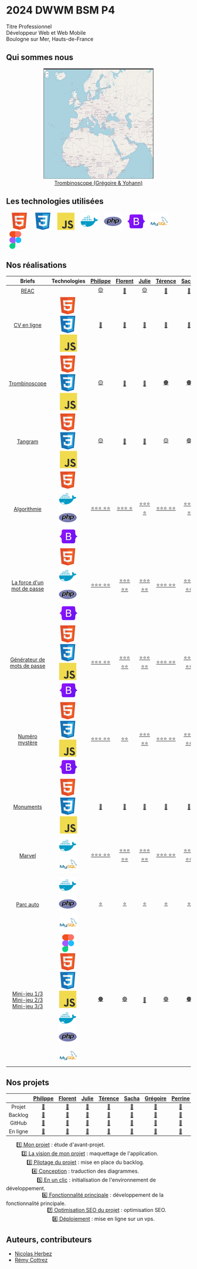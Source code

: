 # 2024 DWWM BSM P4

Titre Professionnel  
Développeur Web et Web Mobile  
Boulogne sur Mer, Hauts-de-France

## Qui sommes nous

<figure>
    <div align="center">
        <a href="https://2024-dwwm-bsm-p4.github.io/trombi-gdu/">
            <img src="./img/trombi.png" alt="trombi.png" style="width: 300px !important;">
        </a>
    </div>
    <div align="center">
        <figcaption>
            <a href="https://2024-dwwm-bsm-p4.github.io/trombi-gdu/" align="center">Trombinoscope (Grégoire & Yohann)</a>
        </figcaption>
    </div>
</figure>

## Les technologies utilisées

&nbsp;&nbsp;
![img_html](./img/html.svg)
&nbsp;&nbsp;
![img_css](./img/css.svg)
&nbsp;&nbsp;
![img_javascript](./img/javascript.svg)
&nbsp;&nbsp;
![img_docker](./img/docker.svg)
&nbsp;&nbsp;
![img_php](./img/php.svg)
&nbsp;&nbsp;
![img_bootstrap](./img/bootstrap.svg)
&nbsp;&nbsp;
![img_mysql](./img/mysql.svg)
&nbsp;&nbsp;
![img_figma](./img/figma.svg)

## Nos réalisations

| Briefs | Technologies | <a href="https://github.com/Pbourgeois62">Philippe</a> | <a href="https://github.com/Florent-Broutin">Florent</a> | <a href="https://github.com/Julie-Charles16">Julie</a> | <a href="https://github.com/Lembont">Térence</a> | <a href="https://github.com/sachadrmn">Sacha</a> | <a href="https://github.com/RetroGreg">Grégoire</a> | <a href="https://github.com/Perrine2023">Perrine</a> | <a href="https://github.com/max-devv">Maxence</a> | <a href="https://github.com/LamourMarine">Marine</a> | <a href="https://github.com/Aledorian">Aledorian</a> | <a href="https://github.com/Marylinelesaffre">Maryline</a> | <a href="https://github.com/bannik62">Yohann</a> |
| :----: | :----: | :----: | :----: | :----: | :----: | :----: | :----: | :----: | :----: | :----: | :----: | :----: | :----: |
| [REAC](https://github.com/2024-dwwm-bsm-p4/reac) |  | <a href="https://github.com/2024-dwwm-bsm-p4/cv-pbo">🟡</a> | <a href="https://github.com/2024-dwwm-bsm-p4/cv-fbr">🔴</a> | <a href="https://github.com/2024-dwwm-bsm-p4/cv-pbo">🟡</a> | <a href="https://github.com/2024-dwwm-bsm-p4/cv-ale">🔵</a> | <a href="https://github.com/2024-dwwm-bsm-p4/cv-fbr">🔴</a> | <a href="https://github.com/2024-dwwm-bsm-p4/cv-gdu">🟠</a> | <a href="https://github.com/2024-dwwm-bsm-p4/cv-ale">🔵</a> | <a href="https://github.com/2024-dwwm-bsm-p4/cv-fbr">🔴</a> | <a href="https://github.com/2024-dwwm-bsm-p4/cv-gdu">🟠</a> | <a href="https://github.com/2024-dwwm-bsm-p4/cv-ale">🔵</a> | <a href="https://github.com/2024-dwwm-bsm-p4/cv-gdu">🟠</a> | <a href="https://github.com/2024-dwwm-bsm-p4/cv-pbo">🟡</a> |
| [CV en ligne](https://github.com/2024-dwwm-bsm-p4/cv) | ![img_html](./img/html.svg)&nbsp;![img_css](./img/css.svg)&nbsp;![img_javascript](./img/javascript.svg) | <a href="https://2024-dwwm-bsm-p4.github.io/cv-pbo">🔗</a> | <a href="https://2024-dwwm-bsm-p4.github.io/cv-fbr">🔗</a> | <a href="https://2024-dwwm-bsm-p4.github.io/cv-jch">🔗</a> | <a href="https://2024-dwwm-bsm-p4.github.io/cv-tcr">🔗</a> | <a href="https://2024-dwwm-bsm-p4.github.io/cv-sdi">🔗</a> | <a href="https://2024-dwwm-bsm-p4.github.io/cv-gdu">🔗</a> | <a href="https://2024-dwwm-bsm-p4.github.io/cv-pee">🔗</a> | <a href="https://2024-dwwm-bsm-p4.github.io/cv-mhe">🔗</a> | <a href="https://2024-dwwm-bsm-p4.github.io/cv-mla">🔗</a> | <a href="https://2024-dwwm-bsm-p4.github.io/cv-ale">🔗</a> | <a href="https://2024-dwwm-bsm-p4.github.io/cv-mle">🔗</a> | <a href="https://2024-dwwm-bsm-p4.github.io/cv-yva">🔗</a> |
| [Trombinoscope](https://github.com/2024-dwwm-bsm-p4/trombi) | ![img_html](./img/html.svg)&nbsp;![img_css](./img/css.svg)&nbsp;![img_javascript](./img/javascript.svg) | <a href="https://2024-dwwm-bsm-p4.github.io/Trombi-MLA">🟡</a> | <a href="https://2024-dwwm-bsm-p4.github.io/trombi-fbr">🔴</a> | <a href="https://2024-dwwm-bsm-p4.github.io/trombi-mhe">🔵</a> | <a href="https://2024-dwwm-bsm-p4.github.io/trombi-tcr">🟠</a> | <a href="https://2024-dwwm-bsm-p4.github.io/trombi-tcr">🟠</a> | <a href="https://2024-dwwm-bsm-p4.github.io/trombi-gdu/">⚫</a> | <a href="https://2024-dwwm-bsm-p4.github.io/Trombi-mle/">🟢</a> | <a href="https://2024-dwwm-bsm-p4.github.io/trombi-mhe">🔵</a> | <a href="https://2024-dwwm-bsm-p4.github.io/Trombi-MLA">🟡</a> | <a href="https://2024-dwwm-bsm-p4.github.io/trombi-fbr">🔴</a> | <a href="https://2024-dwwm-bsm-p4.github.io/Trombi-mle/">🟢</a> | <a href="https://2024-dwwm-bsm-p4.github.io/trombi-gdu/">⚫</a> |
| [Tangram](https://github.com/2024-dwwm-bsm-p4/tangram) | ![img_html](./img/html.svg)&nbsp;![img_css](./img/css.svg)&nbsp;![img_javascript](./img/javascript.svg) | <a href="https://github.com/Lembont/Tangram-TC-PB-GD">🟡</a> | <a href="https://github.com/2024-dwwm-bsm-p4/tangram-mhe">🔴</a> | <a href="https://github.com/2024-dwwm-bsm-p4/tangram-mle">🔵</a> | <a href="https://github.com/Lembont/Tangram-TC-PB-GD">🟡</a> | <a href="https://github.com/2024-dwwm-bsm-p4/tangram-sdi.git">🟢</a> | <a href="https://github.com/Lembont/Tangram-TC-PB-GD">🟡</a> | <a href="https://github.com/2024-dwwm-bsm-p4/tangram-sdi.git">🟢</a> | <a href="https://github.com/2024-dwwm-bsm-p4/tangram-mhe">🔴</a> | <a href="https://github.com/2024-dwwm-bsm-p4/tangram-sdi.git">🟢</a> | <a href="https://github.com/2024-dwwm-bsm-p4/tangram-mle">🔵</a> | <a href="https://github.com/2024-dwwm-bsm-p4/tangram-mle">🔵</a> | <a href="https://github.com/2024-dwwm-bsm-p4/tangram-mhe">🔴</a> |
| [Algorithmie](https://github.com/2024-dwwm-bsm-p4/algorithm) | ![img_html](./img/html.svg)&nbsp;![img_docker](./img/docker.svg)&nbsp;![img_php](./img/php.svg)&nbsp;![img_bootstrap](./img/bootstrap.svg) | <a href="https://github.com/2024-dwwm-bsm-p4/algorithm-pbo">⭐⭐⭐  ⭐⭐</a> | <a href="https://github.com/2024-dwwm-bsm-p4/algorithm-fbr">⭐⭐⭐  ⭐</a> | <a href="https://github.com/2024-dwwm-bsm-p4/algorithm-jch">⭐⭐⭐  ⭐</a> | <a href="https://github.com/2024-dwwm-bsm-p4/algorithm-tcr">⭐⭐⭐  ⭐⭐</a> | <a href="https://github.com/2024-dwwm-bsm-p4/algorithm-sdi">⭐⭐⭐  ⭐</a> | <a href="https://github.com/2024-dwwm-bsm-p4/algorithm-gdu">⭐⭐⭐  ⭐⭐</a> | <a href="https://github.com/2024-dwwm-bsm-p4/algorithm-pee">⭐⭐⭐</a> | <a href="https://github.com/2024-dwwm-bsm-p4/algorithm-mhe">⭐⭐⭐</a> | <a href="https://github.com/2024-dwwm-bsm-p4/algorithm-mla">⭐⭐⭐</a> | <a href="https://github.com/2024-dwwm-bsm-p4/algorithm-ale">⭐⭐⭐  ⭐⭐</a> | <a href="https://github.com/2024-dwwm-bsm-p4/algorithm-mle">⭐⭐⭐  ⭐</a> | <a href="https://github.com/2024-dwwm-bsm-p4/algorithm-yva">⭐⭐⭐</a> |
| [La force d'un mot de passe](https://github.com/2024-dwwm-bsm-p4/password-strength) | ![img_html](./img/html.svg)&nbsp;![img_docker](./img/docker.svg)&nbsp;![img_php](./img/php.svg)&nbsp;![img_bootstrap](./img/bootstrap.svg) | <a href="https://github.com/2024-dwwm-bsm-p4/password-strength-nhe">⭐⭐⭐  ⭐⭐</a> | <a href="https://github.com/2024-dwwm-bsm-p4/password-strength-nhe">⭐⭐⭐  ⭐⭐</a> | <a href="https://github.com/2024-dwwm-bsm-p4/password-strength-nhe">⭐⭐⭐  ⭐⭐</a> | <a href="https://github.com/2024-dwwm-bsm-p4/password-strength-nhe">⭐⭐⭐  ⭐⭐</a> | <a href="https://github.com/2024-dwwm-bsm-p4/password-strength-nhe">⭐⭐⭐  ⭐⭐</a> | <a href="https://github.com/2024-dwwm-bsm-p4/password-strength-nhe">⭐⭐⭐  ⭐⭐</a> | <a href="https://github.com/2024-dwwm-bsm-p4/password-strength-nhe">⭐⭐⭐  ⭐⭐</a> | <a href="https://github.com/2024-dwwm-bsm-p4/password-strength-nhe">⭐⭐⭐  ⭐⭐</a> | <a href="https://github.com/2024-dwwm-bsm-p4/password-strength-nhe">⭐⭐⭐  ⭐⭐</a> | <a href="https://github.com/2024-dwwm-bsm-p4/password-strength-nhe">⭐⭐⭐  ⭐⭐</a> | <a href="https://github.com/2024-dwwm-bsm-p4/password-strength-nhe">⭐⭐⭐  ⭐⭐</a> | <a href="https://github.com/2024-dwwm-bsm-p4/password-strength-nhe">⭐⭐⭐  ⭐⭐</a> |
| [Générateur de mots de passe](https://github.com/2024-dwwm-bsm-p4/password-generator) | ![img_html](./img/html.svg)&nbsp;![img_css](./img/css.svg)&nbsp;![img_javascript](./img/javascript.svg)&nbsp;![img_bootstrap](./img/bootstrap.svg) | <a href="https://github.com/2024-dwwm-bsm-p4/password-generator-pbo">⭐⭐⭐  ⭐⭐</a> | <a href="https://github.com/2024-dwwm-bsm-p4/password-generator-fbr">⭐⭐⭐  ⭐⭐</a> | <a href="https://github.com/2024-dwwm-bsm-p4/password-generator-jch">⭐⭐⭐  ⭐⭐</a> | <a href="https://github.com/2024-dwwm-bsm-p4/password-generator-tcr">⭐⭐⭐  ⭐⭐</a> | <a href="https://github.com/2024-dwwm-bsm-p4/password-generator-sdi">⭐⭐⭐  ⭐⭐</a> | <a href="https://github.com/2024-dwwm-bsm-p4/password-generator-gdu">⭐⭐⭐  ⭐⭐</a> | <a href="https://github.com/2024-dwwm-bsm-p4/password-generator-pee">⭐⭐⭐  ⭐⭐</a> | <a href="https://github.com/2024-dwwm-bsm-p4/password-generator-mhe">⭐⭐⭐  ⭐⭐</a> | <a href="https://github.com/2024-dwwm-bsm-p4/password-generator-mla">⭐⭐⭐  ⭐⭐</a> | <a href="https://github.com/2024-dwwm-bsm-p4/password-generator-ale">⭐⭐⭐  ⭐⭐</a> | <a href="https://github.com/2024-dwwm-bsm-p4/password-generator-mle">⭐⭐⭐  ⭐⭐</a> | <a href="https://github.com/2024-dwwm-bsm-p4/password-generator-yva">⭐⭐⭐  ⭐⭐</a> |
| [Numéro mystère](https://github.com/2024-dwwm-bsm-p4/mystery-number) | ![img_html](./img/html.svg)&nbsp;![img_css](./img/css.svg)&nbsp;![img_javascript](./img/javascript.svg)&nbsp;![img_bootstrap](./img/bootstrap.svg) | <a href="https://github.com/2024-dwwm-bsm-p4/mystery-number-pbo">⭐⭐⭐  ⭐⭐</a> | <a href="https://github.com/2024-dwwm-bsm-p4/mystery-number-fbr">⭐⭐</a> | <a href="https://github.com/2024-dwwm-bsm-p4/mystery-number-jch">⭐⭐⭐  ⭐⭐</a> | <a href="https://github.com/2024-dwwm-bsm-p4/mystery-number-tcr">⭐⭐⭐  ⭐⭐</a> | <a href="https://github.com/2024-dwwm-bsm-p4/mystery-number-sdi">⭐⭐⭐  ⭐⭐</a> | <a href="https://github.com/2024-dwwm-bsm-p4/mystery-number-gdu">⭐⭐⭐  ⭐⭐</a> | <a href="https://github.com/2024-dwwm-bsm-p4/mystery-number-pee">⭐⭐⭐  ⭐</a> | <a href="https://github.com/2024-dwwm-bsm-p4/mystery-number-mhe">⭐⭐⭐  ⭐⭐</a> | <a href="https://github.com/2024-dwwm-bsm-p4/mystery-number-mla">⭐⭐⭐  ⭐⭐</a> | <a href="https://github.com/2024-dwwm-bsm-p4/mystery-number-ale">⭐⭐⭐  ⭐⭐</a> | <a href="https://github.com/2024-dwwm-bsm-p4/mystery-number-mle">⭐⭐⭐  ⭐</a> | <a href="https://github.com/2024-dwwm-bsm-p4/mystery-number-yva">⭐⭐⭐  ⭐⭐</a> |
| [Monuments](https://github.com/2024-dwwm-bsm-p4/monuments) | ![img_html](./img/html.svg)&nbsp;![img_css](./img/css.svg)&nbsp;![img_javascript](./img/javascript.svg) | <a href="https://2024-dwwm-bsm-p4.github.io/monuments-pbo">🔗</a> | <a href="https://2024-dwwm-bsm-p4.github.io/monuments-fbr">🔗</a> | <a href="https://2024-dwwm-bsm-p4.github.io/monuments-jch">🔗</a> | <a href="https://2024-dwwm-bsm-p4.github.io/monuments-tcr">🔗</a> | <a href="https://2024-dwwm-bsm-p4.github.io/monuments-sdi">🔗</a> | <a href="https://2024-dwwm-bsm-p4.github.io/monuments-gdu">🔗</a> | <a href="https://2024-dwwm-bsm-p4.github.io/monuments-pee">🔗</a> | <a href="https://2024-dwwm-bsm-p4.github.io/monuments-mhe">🔗</a> | <a href="https://2024-dwwm-bsm-p4.github.io/monuments-mla">🔗</a> | <a href="https://2024-dwwm-bsm-p4.github.io/monuments-ale">🔗</a> | <a href="https://2024-dwwm-bsm-p4.github.io/monuments-mle">🔗</a> | <a href="https://2024-dwwm-bsm-p4.github.io/monuments-yva">🔗</a> |
| [Marvel](https://github.com/2024-dwwm-bsm-p4/marvel) | ![img_docker](./img/docker.svg)&nbsp;![img_mysql](./img/mysql.svg) | <a href="https://github.com/2024-dwwm-bsm-p4/marvel-pbo">⭐⭐⭐  ⭐⭐</a> | <a href="https://github.com/2024-dwwm-bsm-p4/marvel-fbr">⭐⭐⭐  ⭐⭐</a> | <a href="https://github.com/2024-dwwm-bsm-p4/marvel-jch">⭐⭐⭐  ⭐⭐</a> | <a href="https://github.com/2024-dwwm-bsm-p4/marvel-tcr">⭐⭐⭐  ⭐⭐</a> | <a href="https://github.com/2024-dwwm-bsm-p4/marvel-sdi">⭐⭐⭐  ⭐⭐</a> | <a href="https://github.com/2024-dwwm-bsm-p4/marvel-gdu">⭐⭐⭐  ⭐⭐</a> | <a href="https://github.com/2024-dwwm-bsm-p4/marvel-pee">⭐⭐⭐  ⭐⭐</a> | <a href="https://github.com/2024-dwwm-bsm-p4/marvel-mhe">404</a> | <a href="https://github.com/2024-dwwm-bsm-p4/marvel-mla">⭐⭐⭐  ⭐⭐</a> | <a href="https://github.com/2024-dwwm-bsm-p4/marvel-ale">⭐⭐⭐  ⭐⭐</a> | <a href="https://github.com/2024-dwwm-bsm-p4/marvel-mle">⭐⭐⭐  ⭐⭐</a> | <a href="https://github.com/2024-dwwm-bsm-p4/marvel-yva">⭐⭐⭐  ⭐⭐</a> |
| [Parc auto](https://github.com/2024-dwwm-bsm-p4/car-park) | ![img_docker](./img/docker.svg)&nbsp;![img_php](./img/php.svg)&nbsp;![img_mysql](./img/mysql.svg) | <a href="https://github.com/2024-dwwm-bsm-p4/car-park-pbo">⭐</a> | <a href="https://github.com/2024-dwwm-bsm-p4/car-park-fbr">⭐</a> | <a href="https://github.com/2024-dwwm-bsm-p4/car-park-jch">⭐</a> | <a href="https://github.com/2024-dwwm-bsm-p4/car-park-tcr">⭐</a> | <a href="https://github.com/2024-dwwm-bsm-p4/car-park-sdi">⭐</a> | <a href="https://github.com/2024-dwwm-bsm-p4/car-park-gdu">⭐</a> | <a href="https://github.com/2024-dwwm-bsm-p4/car-park-pee">⭐</a> | <a href="https://github.com/2024-dwwm-bsm-p4/car-park-mhe">⭐</a> | <a href="https://github.com/2024-dwwm-bsm-p4/car-park-mla">⭐</a> | <a href="https://github.com/2024-dwwm-bsm-p4/car-park-ale">⭐</a> | <a href="https://github.com/2024-dwwm-bsm-p4/car-park-mle">⭐</a> | <a href="https://github.com/2024-dwwm-bsm-p4/car-park-yva">⭐</a> |
| [Mini-jeu 1/3](https://github.com/2024-dwwm-bsm-p4/random-fight-1)  [Mini-jeu 2/3](https://github.com/2024-dwwm-bsm-p4/random-fight-2)  [Mini-jeu 3/3](https://github.com/2024-dwwm-bsm-p4/random-fight-3) | ![img_figma](./img/figma.svg)&nbsp;![img_html](./img/html.svg)&nbsp;![img_css](./img/css.svg)&nbsp;![img_javascript](./img/javascript.svg)&nbsp;![img_docker](./img/docker.svg)&nbsp;![img_php](./img/php.svg)&nbsp;![img_mysql](./img/mysql.svg) | <a href="https://github.com/2024-dwwm-bsm-p4/random-fight-mle">🟠</a> | <a href="https://github.com/2024-dwwm-bsm-p4/random-fight-tcr">🟢</a> | <a href="https://github.com/2024-dwwm-bsm-p4/random-fight-mla">🔴</a> | <a href="https://github.com/2024-dwwm-bsm-p4/random-fight-tcr">🟢</a> | <a href="https://github.com/2024-dwwm-bsm-p4/random-fight-mle">🟠</a> | <a href="https://github.com/2024-dwwm-bsm-p4/random-fight-mhe">🔵</a> | <a href="https://github.com/2024-dwwm-bsm-p4/random-fight-mhe">🔵</a> | <a href="https://github.com/2024-dwwm-bsm-p4/random-fight-mhe">🔵</a> | <a href="https://github.com/2024-dwwm-bsm-p4/random-fight-mla">🔴</a> | <a href="https://github.com/2024-dwwm-bsm-p4/random-fight-mla">🔴</a> | <a href="https://github.com/2024-dwwm-bsm-p4/random-fight-mle">🟠</a> | <a href="https://github.com/2024-dwwm-bsm-p4/random-fight-tcr">🟢</a> |

## Nos projets

|  | <a href="https://github.com/Pbourgeois62">Philippe</a> | <a href="https://github.com/Florent-Broutin">Florent</a> | <a href="https://github.com/Julie-Charles16">Julie</a> | <a href="https://github.com/Lembont">Térence</a> | <a href="https://github.com/sachadrmn">Sacha</a> | <a href="https://github.com/RetroGreg">Grégoire</a> | <a href="https://github.com/Perrine2023">Perrine</a> | <a href="https://github.com/max-devv">Maxence</a> | <a href="https://github.com/LamourMarine">Marine</a> | <a href="https://github.com/Aledorian">Aledorian</a> | <a href="https://github.com/Marylinelesaffre">Maryline</a> | <a href="https://github.com/bannik62">Yohann</a> |
| :----: | :----: | :----: | :----: | :----: | :----: | :----: | :----: | :----: | :----: | :----: | :----: | :----: |
| Projet | <a href="https://github.com/2024-dwwm-bsm-p4/project-pbo">🔗</a> | <a href="https://github.com/2024-dwwm-bsm-p4/project-fbr">🔗</a> | <a href="https://github.com/2024-dwwm-bsm-p4/project-jch">🔗</a> | <a href="https://github.com/2024-dwwm-bsm-p4/project-tcr">🔗</a> | <a href="https://github.com/2024-dwwm-bsm-p4/project-sdi">🔗</a> | <a href="https://github.com/2024-dwwm-bsm-p4/project-gdu">🔗</a> | <a href="https://github.com/2024-dwwm-bsm-p4/project-pee">🔗</a> | <a href="https://github.com/2024-dwwm-bsm-p4/project-mhe">🔗</a> | <a href="https://github.com/2024-dwwm-bsm-p4/project-mla">🔗</a> | <a href="https://github.com/2024-dwwm-bsm-p4/project-ale">🔗</a> | <a href="https://github.com/2024-dwwm-bsm-p4/project-mle">🔗</a> | <a href="https://github.com/2024-dwwm-bsm-p4/project-yva">🔗</a> |
| Backlog | <a href="https://github.com/orgs/2024-dwwm-bsm-p4/projects/30">🔗</a> | <a href="https://github.com/orgs/2024-dwwm-bsm-p4/projects/37">🔗</a> | <a href="https://github.com/orgs/2024-dwwm-bsm-p4/projects/60">🔗</a> | <a href="https://github.com/orgs/2024-dwwm-bsm-p4/projects/41">🔗</a> | <a href="https://github.com/orgs/2024-dwwm-bsm-p4/projects/44">🔗</a> | <a href="https://github.com/orgs/2024-dwwm-bsm-p4/projects/33">🔗</a> | <a href="https://github.com/orgs/2024-dwwm-bsm-p4/projects/54">🔗</a> | <a href="https://github.com/orgs/2024-dwwm-bsm-p4/projects/55">🔗</a> | <a href="https://github.com/orgs/2024-dwwm-bsm-p4/projects/53">🔗</a> | <a href="https://github.com/orgs/2024-dwwm-bsm-p4/projects/48">🔗</a> | <a href="https://github.com/orgs/2024-dwwm-bsm-p4/projects/45">🔗</a> | <a href="https://github.com/orgs/2024-dwwm-bsm-p4/projects/56">🔗</a> |
| GitHub | <a href="https://github.com/2024-dwwm-bsm-p4/app-pbo">🔗</a> | <a href="https://github.com/2024-dwwm-bsm-p4/app-fbr">🔗</a> | <a href="https://github.com/2024-dwwm-bsm-p4/app-jch">🔗</a> | <a href="https://github.com/2024-dwwm-bsm-p4/app-tcr">🔗</a> | <a href="https://github.com/2024-dwwm-bsm-p4/app-sdi">🔗</a> | <a href="https://github.com/2024-dwwm-bsm-p4/app-gdu">🔗</a> | <a href="https://github.com/2024-dwwm-bsm-p4/app-pee">🔗</a> | <a href="https://github.com/2024-dwwm-bsm-p4/app-mhe">🔗</a> | <a href="https://github.com/2024-dwwm-bsm-p4/app-mla">🔗</a> | <a href="https://github.com/2024-dwwm-bsm-p4/app-ale">🔗</a> | <a href="https://github.com/2024-dwwm-bsm-p4/app-mle">🔗</a> | <a href="https://github.com/2024-dwwm-bsm-p4/app-yva">🔗</a> |
| En&nbsp;ligne | <a href="#">🔗</a> | <a href="#">🔗</a> | <a href="#">🔗</a> | <a href="#">🔗</a> | <a href="#">🔗</a> | <a href="#">🔗</a> | <a href="#">🔗</a> | <a href="#">🔗</a> | <a href="#">🔗</a> | <a href="#">🔗</a> | <a href="#">🔗</a> | <a href="#">🔗</a> |

<!-- &emsp;Briefs :   -->
&emsp;&emsp;[1️⃣ Mon projet](https://github.com/2024-dwwm-bsm-p4/my-project) : étude d'avant-projet.  
&emsp;&emsp;&emsp;[2️⃣ La vision de mon projet](https://github.com/2024-dwwm-bsm-p4/my-vision) : maquettage de l'application.  
&emsp;&emsp;&emsp;&emsp;[3️⃣ Pilotage du projet](https://github.com/2024-dwwm-bsm-p4/project-management) : mise en place du backlog.  
&emsp;&emsp;&emsp;&emsp;&emsp;[4️⃣ Conception](https://github.com/2024-dwwm-bsm-p4/conception) : traduction des diagrammes.  
&emsp;&emsp;&emsp;&emsp;&emsp;&emsp;[5️⃣ En un clic](https://github.com/2024-dwwm-bsm-p4/one-click) : initialisation de l'environnement de développement.  
&emsp;&emsp;&emsp;&emsp;&emsp;&emsp;&emsp;[6️⃣ Fonctionnalité principale](https://github.com/2024-dwwm-bsm-p4/project-6) : développement de la fonctionnalité principale.  
&emsp;&emsp;&emsp;&emsp;&emsp;&emsp;&emsp;&emsp;[7️⃣ Optimisation SEO du projet](https://github.com/2024-dwwm-bsm-p4/project-7) : optimisation SEO.  
&emsp;&emsp;&emsp;&emsp;&emsp;&emsp;&emsp;&emsp;&emsp;[8️⃣ Déploiement](https://github.com/2024-dwwm-bsm-p4/project-8) : mise en ligne sur un vps.  

<!-- ## Notre avancée

<figure>
    <div align="center">
        <a href="#">
            <img src="png" alt="png" style="width: 300px !important;">
        </a>
    </div>
    <div align="center">
        <figcaption>
            <a href="#" align="center">Arbre de compétences</a>
        </figcaption>
    </div>
</figure> -->

## Auteurs, contributeurs

* [Nicolas Herbez](https://github.com/nicolas-herbez)
* [Rémy Cottrez](https://github.com/RemyCTRZ)
